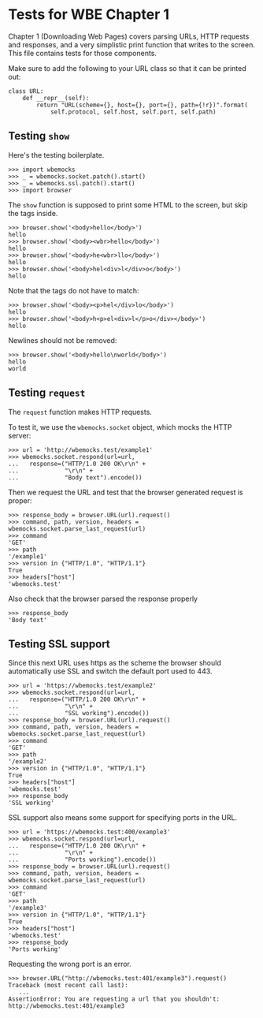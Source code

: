 Tests for WBE Chapter 1
=======================

Chapter 1 (Downloading Web Pages) covers parsing URLs, HTTP requests
and responses, and a very simplistic print function that writes
to the screen. This file contains tests for those components.

Make sure to add the following to your URL class so that it can be
printed out:

```
class URL:
    def __repr__(self):
        return "URL(scheme={}, host={}, port={}, path={!r})".format(
            self.protocol, self.host, self.port, self.path)
```

Testing `show`
--------------

Here's the testing boilerplate.

    >>> import wbemocks
    >>> _ = wbemocks.socket.patch().start()
    >>> _ = wbemocks.ssl.patch().start()
    >>> import browser

The `show` function is supposed to print some HTML to the screen, but
skip the tags inside.

    >>> browser.show('<body>hello</body>')
    hello
    >>> browser.show('<body><wbr>hello</body>')
    hello
    >>> browser.show('<body>he<wbr>llo</body>')
    hello
    >>> browser.show('<body>hel<div>l</div>o</body>')
    hello

Note that the tags do not have to match:

    >>> browser.show('<body><p>hel</div>lo</body>')
    hello
    >>> browser.show('<body>h<p>el<div>l</p>o</div></body>')
    hello
    
Newlines should not be removed:

    >>> browser.show('<body>hello\nworld</body>')
    hello
    world

Testing `request`
-----------------

The `request` function makes HTTP requests.

To test it, we use the `wbemocks.socket` object, which mocks the HTTP server:

    >>> url = 'http://wbemocks.test/example1'
    >>> wbemocks.socket.respond(url=url,
    ...   response=("HTTP/1.0 200 OK\r\n" +
    ...             "\r\n" +
    ...             "Body text").encode())

Then we request the URL and test that the browser generated request is proper:

    >>> response_body = browser.URL(url).request()
    >>> command, path, version, headers = wbemocks.socket.parse_last_request(url)
    >>> command
    'GET'
    >>> path
    '/example1'
    >>> version in {"HTTP/1.0", "HTTP/1.1"}
    True
    >>> headers["host"]
    'wbemocks.test'
    
Also check that the browser parsed the response properly

    >>> response_body
    'Body text'

Testing SSL support
-------------------

Since this next URL uses https as the scheme the browser should automatically use
  SSL and switch the default port used to 443.

    >>> url = 'https://wbemocks.test/example2'
    >>> wbemocks.socket.respond(url=url, 
    ...   response=("HTTP/1.0 200 OK\r\n" +
    ...             "\r\n" +
    ...             "SSL working").encode())
    >>> response_body = browser.URL(url).request()
    >>> command, path, version, headers = wbemocks.socket.parse_last_request(url)
    >>> command
    'GET'
    >>> path
    '/example2'
    >>> version in {"HTTP/1.0", "HTTP/1.1"}
    True
    >>> headers["host"]
    'wbemocks.test'
    >>> response_body
    'SSL working'

SSL support also means some support for specifying ports in the URL.

    >>> url = 'https://wbemocks.test:400/example3'
    >>> wbemocks.socket.respond(url=url, 
    ...   response=("HTTP/1.0 200 OK\r\n" +
    ...             "\r\n" +
    ...             "Ports working").encode())
    >>> response_body = browser.URL(url).request()
    >>> command, path, version, headers = wbemocks.socket.parse_last_request(url)
    >>> command
    'GET'
    >>> path
    '/example3'
    >>> version in {"HTTP/1.0", "HTTP/1.1"}
    True
    >>> headers["host"]
    'wbemocks.test'
    >>> response_body
    'Ports working'


Requesting the wrong port is an error.

    >>> browser.URL("http://wbemocks.test:401/example3").request()
    Traceback (most recent call last):
       ...
    AssertionError: You are requesting a url that you shouldn't: http://wbemocks.test:401/example3

